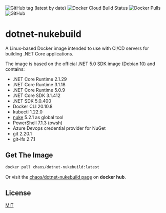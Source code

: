 ![GitHub tag (latest by date)](https://img.shields.io/github/v/tag/chA0s-Chris/dotnet-nukebuild?label=version&style=plastic)
![Docker Cloud Build Status](https://img.shields.io/docker/cloud/build/chaos/dotnet-nukebuild?style=plastic)
![Docker Pulls](https://img.shields.io/docker/pulls/chaos/dotnet-nukebuild?style=plastic)
![GitHub](https://img.shields.io/github/license/chA0s-Chris/dotnet-nukebuild?style=plastic)


# dotnet-nukebuild

A Linux-based Docker image intended to use with CI/CD servers for building .NET Core applications.

The image is based on the official .NET 5.0 SDK image (Debian 10) and contains:

* .NET Core Runtime 2.1.29
* .NET Core Runtime 3.1.18
* .NET Core Runtime 5.0.9
* .NET Core SDK 3.1.412
* .NET SDK 5.0.400
* Docker CLI 20.10.8
* kubectl 1.22.0
* [nuke](https://nuke.build) 5.2.1  as global tool 
* PowerShell 7.1.3 (pwsh)
* Azure Devops credential provider for NuGet
* git 2.20.1
* git-lfs 2.7.1

## Get The Image

```bash
docker pull chaos/dotnet-nukebuild:latest
```

Or visit the [chaos/dotnet-nukebuild page](https://hub.docker.com/repository/docker/chaos/dotnet-nukebuild) on **docker hub**.

## License

[MIT](https://github.com/chA0s-Chris/dotnet-cakebuild/blob/master/LICENSE)